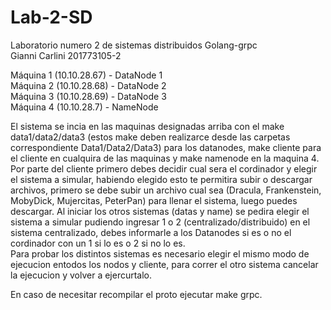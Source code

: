 # Lab-2-SD
Laboratorio numero 2 de sistemas distribuidos Golang-grpc  
Gianni Carlini 201773105-2

Máquina 1 (10.10.28.67) - DataNode 1  
Máquina 2 (10.10.28.68) - DataNode 2  
Máquina 3 (10.10.28.69) - DataNode 3  
Máquina 4 (10.10.28.7)  - NameNode  
 
El sistema se incia en las maquinas designadas arriba con el make data1/data2/data3 (estos make deben realizarce desde las carpetas correspondiente Data1/Data2/Data3) para los datanodes, make cliente para el cliente en cualquira de las maquinas y make namenode en la maquina 4. Por parte del cliente primero debes decidir cual sera el cordinador y elegir el sistema a simular, habiendo elegido esto te permitira subir o descargar archivos, primero se debe subir un archivo cual sea (Dracula, Frankenstein, MobyDick, Mujercitas, PeterPan) para llenar el sistema, luego puedes descargar.
Al iniciar los otros sistemas (datas y name) se pedira elegir el sistema a simular pudiendo ingresar 1 o 2 (centralizado/distribuido) en el sistema centralizado, debes informarle a los Datanodes si es o no el cordinador con un 1 si lo es o 2 si no lo es.   
Para probar los distintos sistemas es necesario elegir el mismo modo de ejecucion entodos los nodos y cliente, para correr el otro sistema cancelar la ejecucion y volver a ejercurtalo.  

En caso de necesitar recompilar el proto ejecutar make grpc.
